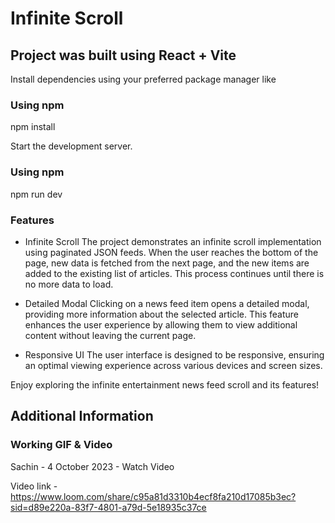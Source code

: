 # Infinite Scroll

## Project was built using React + Vite
Install dependencies using your preferred package manager like
### Using npm
npm install

Start the development server.
### Using npm
npm run dev

### Features
- Infinite Scroll
The project demonstrates an infinite scroll implementation using paginated JSON feeds. When the user reaches the bottom of the page, new data is fetched from the next page, and the new items are added to the existing list of articles. This process continues until there is no more data to load.

- Detailed Modal
Clicking on a news feed item opens a detailed modal, providing more information about the selected article. This feature enhances the user experience by allowing them to view additional content without leaving the current page.

- Responsive UI
The user interface is designed to be responsive, ensuring an optimal viewing experience across various devices and screen sizes.

Enjoy exploring the infinite entertainment news feed scroll and its features! 






## Additional Information
### Working GIF & Video
Sachin - 4 October 2023 - Watch Video

Video link - https://www.loom.com/share/c95a81d3310b4ecf8fa210d17085b3ec?sid=d89e220a-83f7-4801-a79d-5e18935c37ce

